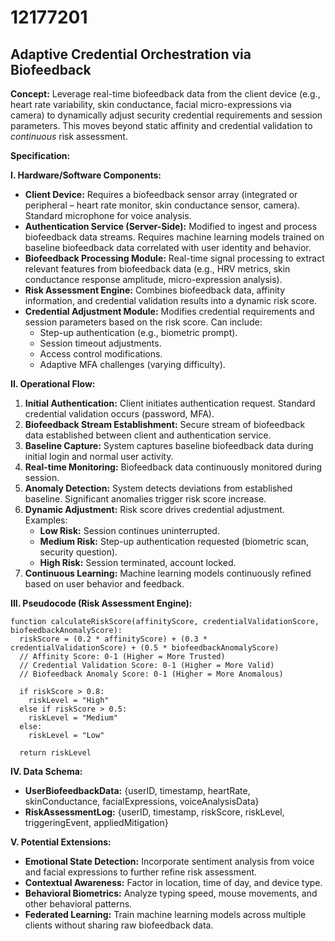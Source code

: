# 12177201

## Adaptive Credential Orchestration via Biofeedback

**Concept:** Leverage real-time biofeedback data from the client device (e.g., heart rate variability, skin conductance, facial micro-expressions via camera) to dynamically adjust security credential requirements and session parameters. This moves beyond static affinity and credential validation to *continuous* risk assessment.

**Specification:**

**I. Hardware/Software Components:**

*   **Client Device:** Requires a biofeedback sensor array (integrated or peripheral – heart rate monitor, skin conductance sensor, camera). Standard microphone for voice analysis.
*   **Authentication Service (Server-Side):**  Modified to ingest and process biofeedback data streams.  Requires machine learning models trained on baseline biofeedback data correlated with user identity and behavior.
*   **Biofeedback Processing Module:**  Real-time signal processing to extract relevant features from biofeedback data (e.g., HRV metrics, skin conductance response amplitude, micro-expression analysis).
*   **Risk Assessment Engine:**  Combines biofeedback data, affinity information, and credential validation results into a dynamic risk score.
*   **Credential Adjustment Module:**  Modifies credential requirements and session parameters based on the risk score.  Can include:
    *   Step-up authentication (e.g., biometric prompt).
    *   Session timeout adjustments.
    *   Access control modifications.
    *   Adaptive MFA challenges (varying difficulty).

**II. Operational Flow:**

1.  **Initial Authentication:** Client initiates authentication request. Standard credential validation occurs (password, MFA).
2.  **Biofeedback Stream Establishment:** Secure stream of biofeedback data established between client and authentication service.
3.  **Baseline Capture:** System captures baseline biofeedback data during initial login and normal user activity.
4.  **Real-time Monitoring:** Biofeedback data continuously monitored during session.
5.  **Anomaly Detection:** System detects deviations from established baseline. Significant anomalies trigger risk score increase.
6.  **Dynamic Adjustment:** Risk score drives credential adjustment. Examples:
    *   **Low Risk:**  Session continues uninterrupted.
    *   **Medium Risk:** Step-up authentication requested (biometric scan, security question).
    *   **High Risk:** Session terminated, account locked.
7.  **Continuous Learning:**  Machine learning models continuously refined based on user behavior and feedback.

**III. Pseudocode (Risk Assessment Engine):**

```
function calculateRiskScore(affinityScore, credentialValidationScore, biofeedbackAnomalyScore):
  riskScore = (0.2 * affinityScore) + (0.3 * credentialValidationScore) + (0.5 * biofeedbackAnomalyScore)
  // Affinity Score: 0-1 (Higher = More Trusted)
  // Credential Validation Score: 0-1 (Higher = More Valid)
  // Biofeedback Anomaly Score: 0-1 (Higher = More Anomalous)

  if riskScore > 0.8:
    riskLevel = "High"
  else if riskScore > 0.5:
    riskLevel = "Medium"
  else:
    riskLevel = "Low"

  return riskLevel
```

**IV. Data Schema:**

*   **UserBiofeedbackData:** {userID, timestamp, heartRate, skinConductance, facialExpressions, voiceAnalysisData}
*   **RiskAssessmentLog:** {userID, timestamp, riskScore, riskLevel, triggeringEvent, appliedMitigation}

**V. Potential Extensions:**

*   **Emotional State Detection:** Incorporate sentiment analysis from voice and facial expressions to further refine risk assessment.
*   **Contextual Awareness:** Factor in location, time of day, and device type.
*   **Behavioral Biometrics:** Analyze typing speed, mouse movements, and other behavioral patterns.
*   **Federated Learning:** Train machine learning models across multiple clients without sharing raw biofeedback data.